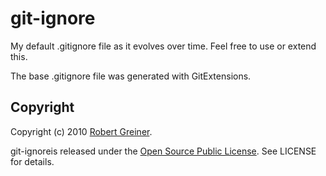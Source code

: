 git-ignore
===========

My default .gitignore file as it evolves over time.  Feel free to use or extend this.

The base .gitignore file was generated with GitExtensions.


Copyright
---------

Copyright (c) 2010 <a href="http://creatingcode.com">Robert Greiner</a>. 

git-ignoreis released under the <a href="http://ospl.ws">Open Source Public License</a>. See LICENSE for details.
